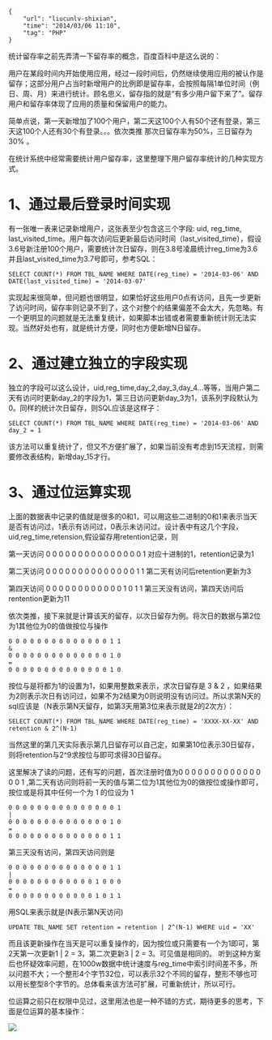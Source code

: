 ```
{
    "url": "liucunlv-shixian",
    "time": "2014/03/06 11:10",
    "tag": "PHP"
}
```

统计留存率之前先弄清一下留存率的概念，百度百科中是这么说的：

用户在某段时间内开始使用应用，经过一段时间后，仍然继续使用应用的被认作是留存；这部分用户占当时新增用户的比例即是留存率，会按照每隔1单位时间（例日、周、月）来进行统计。顾名思义，留存指的就是“有多少用户留下来了”。留存用户和留存率体现了应用的质量和保留用户的能力。

简单点说，第一天新增加了100个用户，第二天这100个人有50个还有登录，第三天这100个人还有30个有登录。。。依次类推
那次日留存率为50%，三日留存为30% 。

在统计系统中经常需要统计用户留存率，这里整理下用户留存率统计的几种实现方式。

# 1、通过最后登录时间实现

有一张唯一表来记录新增用户，这张表至少包含这三个字段: uid, reg_time, last_visited_time。用户每次访问后更新最后访问时间（last_visited_time），假设3.6号新注册100个用户，需要统计次日留存，则在3.8号凌晨统计reg_time为3.6并且last_visited_time为3.7号即可，参考SQL：

```
SELECT COUNT(*) FROM TBL_NAME WHERE DATE(reg_time) = '2014-03-06' AND DATE(last_visited_time) = '2014-03-07'
```

实现起来很简单，但问题也很明显，如果恰好这些用户0点有访问，且先一步更新了访问时间，留存率则记录不到了，这个对整个的结果偏差不会太大，先忽略。有一个更明显的问题就是无法重复统计，如果脚本出错或者需要重新统计则无法实现。当然好处也有，就是统计方便，同时也方便新增N日留存。

# 2、通过建立独立的字段实现

独立的字段可以这么设计，uid,reg_time,day_2,day_3,day_4...等等，当用户第二天有访问时更新day_2的字段为1，第三日访问更新day_3为1，该系列字段默认为0。同样的统计次日留存，则SQL应该是这样子：

```
SELECT COUNT(*) FROM TBL_NAME WHERE DATE(reg_time) = '2014-03-06' AND day_2 = 1
```

该方法可以重复统计了，但又不方便扩展了，如果当前没有考虑到15天流程，则需要修改表结构，新增day_15才行。

# 3、通过位运算实现

上面的数据表中记录的值就是很多的0和1，可以用这些二进制的0和1来表示当天是否有访问过，1表示有访问过，0表示未访问过。设计表中有这几个字段，uid,reg_time,retension,假设留存用retention记录，则

第一天访问 0 0 0 0 0 0 0 0 0 0 0 0 0 0 0 1 对应十进制的1，retention记录为1

第二天访问 0 0 0 0 0 0 0 0 0 0 0 0 0 0 1 1 第二天有访问后retention更新为3

第四天访问 0 0 0 0 0 0 0 0 0 0 0 0 1 0 1 1 第三天没有访问，第四天访问后rentention更新为11

依次类推，接下来就是计算该天的留存，以次日留存为例。将次日的数据与第2位为1其他位为0的值做按位与操作

```
0 0 0 0 0 0 0 0 0 0 0 0 0 0 1 1 
&
0 0 0 0 0 0 0 0 0 0 0 0 0 0 1 0
=
0 0 0 0 0 0 0 0 0 0 0 0 0 0 1 0
```

按位与是将都为1的设置为1，如果用整数来表示，求次日留存是 3 & 2 ，如果结果为2则表示次日有访问过，如果不为2结果为0则说明没有访问过。所以求第N天的sql应该是（N表示第N天留存，如第3天用第3位来表示就是2的2次方）：

```
SELECT COUNT(*) FROM TBL_NAME WHERE DATE(reg_time) = 'XXXX-XX-XX' AND retention & 2^(N-1)
```

当然这里的第几天实际表示第几日留存可以自己定，如果第10位表示30日留存，则将retention与2^9求按位与即可求得30日留存。

这里解决了读的问题，还有写的问题，首次注册时值为0 0 0 0 0 0 0 0 0 0 0 0 0 0 0 1 ,第二天有访问则将前一天的值与第二位为1其他位为0的做按位或操作即可，按位或是将其中任何一个为 1 的位设为 1

```
0 0 0 0 0 0 0 0 0 0 0 0 0 0 0 1
|
0 0 0 0 0 0 0 0 0 0 0 0 0 0 1 0
=
0 0 0 0 0 0 0 0 0 0 0 0 0 0 1 1
```

第三天没有访问，第四天访问则是

```
0 0 0 0 0 0 0 0 0 0 0 0 0 0 1 1
|
0 0 0 0 0 0 0 0 0 0 0 0 1 0 0 0
=
0 0 0 0 0 0 0 0 0 0 0 0 1 0 1 1
```

用SQL来表示就是(N表示第N天访问)

```
UPDATE TBL_NAME SET retention = retention | 2^(N-1) WHERE uid = 'XX'
```

而且该更新操作在当天是可以重复操作的，因为按位或只需要有一个为1即可，第2天第一次更新1 | 2 = 3，第二次更新3 | 2 = 3。可见值是相同的。
听到这种方案后也怀疑效率问题，在1000w数据中统计速度与reg_time中索引时间差不多，所以问题不大；一个整形4个字节32位，可以表示32个不同的留存，整形不够也可以用长整型8个字节的。总体看来该方法可扩展，可重新统计，所以可行。

位运算之前只在权限中见过，这里用法也是一种不错的方式，期待更多的思考，下面是位运算的基本操作：

![](/static/uploads/logic-op.png)